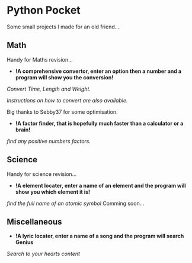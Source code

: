 # Python Pocket
Some small projects I made for an old friend...

## Math
Handy for Maths revision...

- **!A comprehensive convertor, enter an option then a number and a program will show you the conversion!**

*Convert Time, Length and Weight.*

*Instructions on how to convert are also available.*

Big thanks to Sebby37 for some optimisation.


- **!A factor finder, that is hopefully much faster than a calculator or a brain!**

*find any positive numbers factors.*


## Science
Handy for science revision...
- **!A element locater, enter a name of an element and the program will show you which element it is!**

*find the full name of an atomic symbol*
Comming soon...

## Miscellaneous

- **!A lyric locater, enter a name of a song and the program will search Genius**

*Search to your hearts content*




